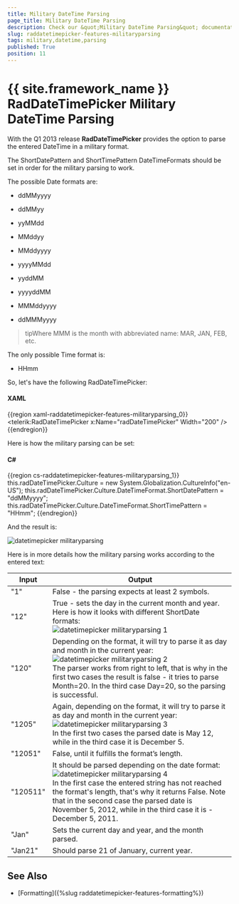 ```yaml
---
title: Military DateTime Parsing
page_title: Military DateTime Parsing
description: Check our &quot;Military DateTime Parsing&quot; documentation article for the RadDateTimePicker {{ site.framework_name }} control.
slug: raddatetimepicker-features-militaryparsing
tags: military,datetime,parsing
published: True
position: 11
---
```


# {{ site.framework_name }} RadDateTimePicker Military DateTime Parsing

With the Q1 2013 release __RadDateTimePicker__ provides the option to parse the entered DateTime in a military format.

The ShortDatePattern and ShortTimePattern DateTimeFormats should be set in order for the military parsing to work. 

The possible Date formats are:

* ddMMyyyy

* ddMMyy

* yyMMdd

* MMddyy

* MMddyyyy

* yyyyMMdd

* yyddMM

* yyyyddMM

* MMMddyyyy

* ddMMMyyyy

>tipWhere MMM is the month with abbreviated name: MAR, JAN, FEB, etc.

The only possible Time format is:

* HHmm

So, let's have the following RadDateTimePicker:

#### __XAML__

{{region xaml-raddatetimepicker-features-militaryparsing_0}}
	<telerik:RadDateTimePicker x:Name="radDateTimePicker" Width="200" />
{{endregion}}

Here is how the military parsing can be set:

#### __C#__

{{region cs-raddatetimepicker-features-militaryparsing_1}}
	this.radDateTimePicker.Culture = new System.Globalization.CultureInfo("en-US");
	this.radDateTimePicker.Culture.DateTimeFormat.ShortDatePattern = "ddMMyyyy";
	this.radDateTimePicker.Culture.DateTimeFormat.ShortTimePattern = "HHmm";
{{endregion}}

And the result is:

![datetimepicker militaryparsing](images/datetimepicker_militaryparsing.png)

Here is in more details how the military parsing works according to the entered text:

Input	|	Output
---	|	---
"1"	|	False - the parsing expects at least 2 symbols.
"12"	|	True - sets the day in the current month and year. Here is how it looks with different ShortDate formats:<br/>![datetimepicker militaryparsing 1](images/datetimepicker_militaryparsing_1.png)
"120"	|	Depending on the format, it will try to parse it as day and month in the current year:<br/>![datetimepicker militaryparsing 2](images/datetimepicker_militaryparsing_2.png)<br/>The parser works from right to left, that is why in the first two cases the result is false - it tries to parse Month=20. In the third case Day=20, so the parsing is successful.
"1205"	|	Again, depending on the format, it will try to parse it as day and month in the current year:<br/>![datetimepicker militaryparsing 3](images/datetimepicker_militaryparsing_3.png)<br/>In the first two cases the parsed date is May 12, while in the third case it is December 5.
"12051"	|	False, until it fulfills the format’s length.
"120511"	|	It should be parsed depending on the date format:<br/>![datetimepicker militaryparsing 4](images/datetimepicker_militaryparsing_4.png)<br/>In the first case the entered string has not reached the format's length, that's why it returns False. Note that in the second case the parsed date is November 5, 2012, while in the third case it is - December 5, 2011.
"Jan"	|	Sets the current day and year, and the month parsed.
"Jan21"	|	Should parse 21 of January, current year.

## See Also

 * [Formatting]({%slug raddatetimepicker-features-formatting%})
